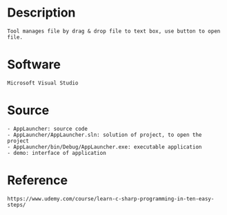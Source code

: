# Description
    Tool manages file by drag & drop file to text box, use button to open file.
    
# Software
    Microsoft Visual Studio

# Source
    - AppLauncher: source code
    - AppLauncher/AppLauncher.sln: solution of project, to open the project
    - AppLauncher/bin/Debug/AppLauncher.exe: executable application
    - demo: interface of application

# Reference
    https://www.udemy.com/course/learn-c-sharp-programming-in-ten-easy-steps/